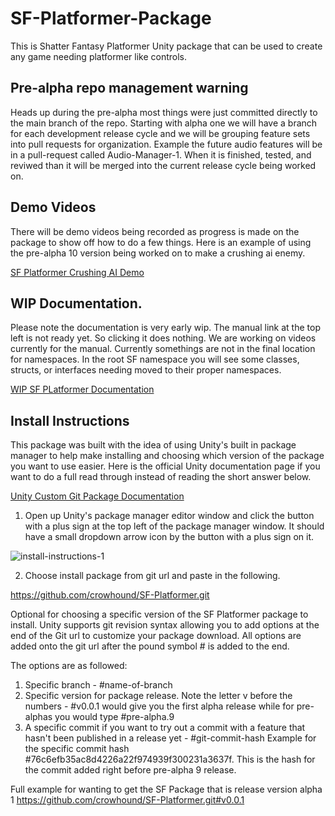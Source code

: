# SF-Platformer-Package
This is Shatter Fantasy Platformer Unity package that can be used to create any game needing platformer like controls. 

## Pre-alpha repo management warning
Heads up during the pre-alpha most things were just committed directly to the main branch of the repo.
Starting with alpha one we will have a branch for each development release cycle and we will be grouping feature sets into pull requests for organization.
Example the future audio features will be in a pull-request called Audio-Manager-1. When it is finished, tested, and reviwed than it will be merged into the current release cycle being worked on.

## Demo Videos
There will be demo videos being recorded as progress is made on the package to show off how to do a few things.
Here is an example of using the pre-alpha 10 version being worked on to make a crushing ai enemy.

[SF Platformer Crushing AI Demo](https://www.youtube.com/watch?v=jRTSwovfHqQ)


## WIP Documentation.
Please note the documentation is very early wip. The manual link at the top left is not ready yet. So clicking it does nothing. We are working on videos currently for the manual. 
Currently somethings are not in the final location for namespaces. In the root SF namespace you will see some classes, structs, or interfaces needing moved to their proper namespaces.

[WIP SF PLatformer Documentation](https://crowhound.github.io/SF-Platformer/api/SF.Physics.CollisionInfo.html)

## Install Instructions
This package was built with the idea of using Unity's built in package manager to help make installing and choosing which version of the package you want to use easier.
Here is the official Unity documentation page if you want to do a full read through instead of reading the short answer below.

[Unity Custom Git Package Documentation](https://docs.unity3d.com/6000.0/Documentation/Manual/upm-git.html#extended)

1. Open up Unity's package manager editor window and click the button with a plus sign at the top left of the package manager window. It should have a small dropdown arrow icon by the button with a plus sign on it.

![install-instructions-1](https://github.com/user-attachments/assets/de316cc8-5498-4496-b702-221b6f2b73f7)

   
2. Choose install package from git url and paste in the following.

https://github.com/crowhound/SF-Platformer.git

Optional for choosing a specific version of the SF Platformer package to install.
Unity supports git revision syntax allowing you to add options at the end of the Git url to customize your package download.
All options are added onto the git url after the pound symbol # is added to the end.

The options are as followed:
1. Specific branch  - #name-of-branch
2. Specific version for package release. Note the letter v before the numbers - #v0.0.1 would give you the first alpha release while for pre-alphas you would type #pre-alpha.9
3. A specific commit if you want to try out a commit with a feature that hasn't been published in a release yet - #git-commit-hash
Example for the specific commit hash #76c6efb35ac8d4226a22f974939f300231a3637f. This is the hash for the commit added right before pre-alpha 9 release.

Full example for wanting to get the SF Package that is release version alpha 1
https://github.com/crowhound/SF-Platformer.git#v0.0.1

